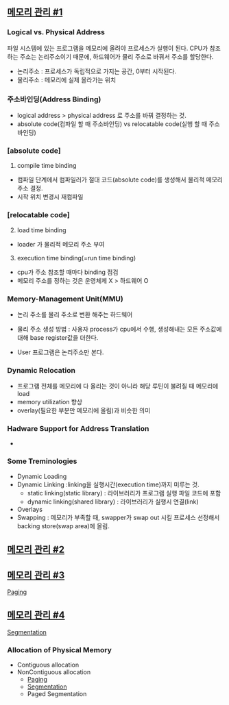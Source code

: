 ## [메모리 관리 #1](https://core.ewha.ac.kr/publicview/C0101020140425151219100144?vmode=f)

### Logical vs. Physical Address

파일 시스템에 있는 프로그램을 메모리에 올려야 프로세스가 실행이 된다. 
CPU가 참조하는 주소는 논리주소이기 때문에, 하드웨어가 물리 주소로 바꿔서 주소를 할당한다.

- 논리주소 : 프로세스가 독립적으로 가지는 공간, 0부터 시작된다. 
- 물리주소 : 메모리에 실제 올라가는 위치

### 주소바인딩(Address Binding)

- logical address > physical address 로 주소를 바꿔 결정하는 것.
- absolute code(컴파일 할 때 주소바인딩) vs relocatable code(실행 할 때 주소 바인딩) 

### [absolute code]

1) compile time binding

- 컴파일 단계에서 컴파일러가 절대 코드(absolute code)를 생성해서 물리적 메모리 주소 결정.
- 시작 위치 변경시 재컴파일

### [relocatable code]

2) load time binding

- loader 가 물리적 메모리 주소 부여


3) execution time binding(=run time binding)

- cpu가 주소 참조할 때마다 binding 점검
- 메모리 주소를 정하는 것은 운영체제 X > 하드웨어 O 


### Memory-Management Unit(MMU)

- 논리 주소를 물리 주소로 변환 해주는 하드웨어
- 물리 주소 생성 방법 : 사용자 process가 cpu에서 수행, 생성해내는 모든 주소값에 대해 base register값을 더한다. 

- User 프로그램은 논리주소만 본다. 

### Dynamic Relocation

- 프로그램 전체를 메모리에 다 올리는 것이 아니라 해당 루틴이 불려질 때 메모리에 load
- memory utilization 향상
- overlay(필요한 부분만 메모리에 올림)과 비슷한 의미

### Hadware Support for Address Translation

- 

### Some Treminologies

- Dynamic Loading
- Dynamic Linking :linking을 실행시간(execution time)까지 미루는 것.
  - static linking(static library) : 라이브러리가 프로그램 실행 파일 코드에 포함
  - dynamic linking(shared library) : 라이브러리가 실행시 연결(link)
- Overlays 
- Swapping : 메모리가 부족할 때, swapper가 swap out 시킬 프로세스 선정해서 backing store(swap area)에 올림.

## [메모리 관리 #2](https://core.ewha.ac.kr/publicview/C0101020140429132440045277?vmode=f)

## [메모리 관리 #3](https://core.ewha.ac.kr/publicview/C0101020140502151452123728?vmode=f)

[Paging](/운영체제/8장-메모리-관리/Paging.md) 

## [메모리 관리 #4](https://core.ewha.ac.kr/publicview/C0101020140509142939477563?vmode=f)

[Segmentation](/운영체제/8장-메모리-관리/Segmentation.md) 

### Allocation of Physical Memory

- Contiguous allocation
- NonContiguous allocation
  - [Paging](/운영체제/8장-메모리-관리/Paging.md)
  - [Segmentation](/운영체제/8장-메모리-관리/Segmentation.md)
  - Paged Segmentation
